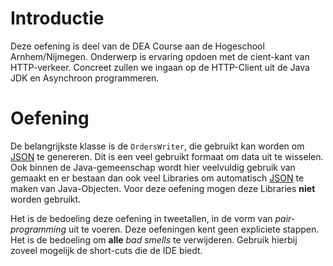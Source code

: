<!--- 37 --->
# Introductie

Deze oefening is deel van de DEA Course aan de Hogeschool Arnhem/Nijmegen. 
Onderwerp is ervaring opdoen met de cient-kant van HTTP-verkeer. Concreet zullen we ingaan
op de HTTP-Client uit de Java JDK en Asynchroon programmeren.

# Oefening


De belangrijkste klasse is de `OrdersWriter`, die gebruikt kan worden om 
[JSON](https://www.json.org/) te genereren. Dit is een veel gebruikt formaat om data uit te 
wisselen. Ook binnen de Java-gemeenschap wordt hier veelvuldig gebruik van gemaakt en er bestaan
dan ook veel Libraries om automatisch [JSON](https://www.json.org/) te maken van Java-Objecten. Voor deze oefening mogen
deze Libraries **niet** worden gebruikt.

Het is de bedoeling deze oefening in tweetallen, in de vorm van _pair-programming_ uit te voeren.
Deze oefeningen kent geen expliciete stappen. Het is de bedoeling om __alle__ _bad smells_
te verwijderen. Gebruik hierbij zoveel mogelijk de short-cuts die de IDE biedt.
